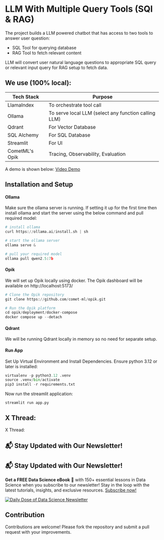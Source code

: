 # LLM With Multiple Query Tools (SQl & RAG)

The project builds a LLM powered chatbot that has access to two tools to answer user question:
- SQL Tool for querying database
- RAG Tool to fetch relevant content

LLM will convert user natural language questions to appropriate SQL query or relevant input query for RAG setup to fetch data.


## **We use (100% local):**

|Tech Stack                        |Purpose                                              |
|----------------------------------|-----------------------------------------------------|
|LlamaIndex                        |To orchestrate tool call                             |      
|Ollama                            |To serve local LLM (select any function calling LLM) |
|Qdrant                            |For Vector Database                                  |
|SQL Alchemy                       |For SQL Database                                     |
|Streamlit                         |For UI                                               |                
|CometML's Opik                    |Tracing, Observability, Evaluation                   |

A demo is shown below:
[Video Demo](rag-and-text2sql-maharishi)


## Installation and Setup

#### Ollama

Make sure the ollama server is running. If setting it up for the first time then install ollama and start the server using the below command and pull required model:

```python
# install ollama
curl https://ollama.ai/install.sh | sh

# start the ollama server
ollama serve &

# pull your required model
ollama pull qwen2.5:7b
```

#### Opik

We will set up Opik locally using docker. The Opik dashboard will be available on http://localhost:5173/

```python
# Clone the Opik repository
git clone https://github.com/comet-ml/opik.git

# Run the Opik platform
cd opik/deployment/docker-compose
docker compose up --detach
```

#### Qdrant

We will be running Qdrant locally in memory so no need for separate setup.

#### Run App

Set Up Virtual Environment and Install Dependencies. Ensure python 3.12 or later is installed:

```python
virtualenv -p python3.12 .venv 
source .venv/bin/activate
pip3 install -r requirements.txt
```
Now run the streamlit application:
```python
streamlit run app.py
```

## X Thread:

X Thread: 

## 📬 Stay Updated with Our Newsletter!

## 📬 Stay Updated with Our Newsletter!
**Get a FREE Data Science eBook** 📖 with 150+ essential lessons in Data Science when you subscribe to our newsletter! Stay in the loop with the latest tutorials, insights, and exclusive resources. [Subscribe now!](https://join.dailydoseofds.com)

[![Daily Dose of Data Science Newsletter](https://github.com/patchy631/ai-engineering/blob/main/resources/join_ddods.png)](https://join.dailydoseofds.com)


## Contribution
Contributions are welcome! Please fork the repository and submit a pull request with your improvements.
